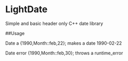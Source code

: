 # LightDate
Simple and basic header only C++ date library

##Usage

Date a {1990,Month::feb,22}; makes a date 1990-02-22

Date error {1990,Month::feb,30}; throws a runtime_error

